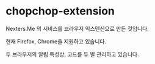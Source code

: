 # chopchop-extension

Nexters.Me 의 서비스를 브라우저 익스텐션으로 만든 것입니다.

현재 Firefox, Chrome을 지원하고 있습니다.

두 브라우저의 알림 특성상, 코드를 두 벌 관리하고 있습니다.
